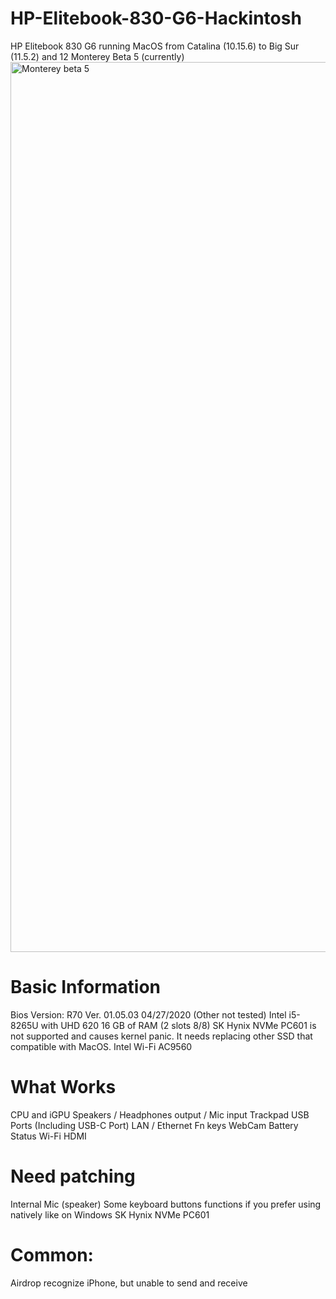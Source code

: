 # HP-Elitebook-830-G6-Hackintosh
HP Elitebook 830 G6 running MacOS from Catalina (10.15.6) to Big Sur (11.5.2) and 12 Monterey Beta 5 (currently)
<img width="1424" alt="Monterey beta 5" src="https://user-images.githubusercontent.com/38579777/131598237-bde90b6c-eb77-4414-9b4a-54d9ed732cb6.png">


# Basic Information
Bios Version: R70 Ver. 01.05.03 04/27/2020 (Other not tested)
Intel i5-8265U with UHD 620
16 GB of RAM (2 slots 8/8)
SK Hynix NVMe PC601 is not supported and causes kernel panic. It needs replacing other SSD that compatible with MacOS.
Intel Wi-Fi AC9560

# What Works
CPU and iGPU
Speakers / Headphones output / Mic input
Trackpad
USB Ports (Including USB-C Port)
LAN / Ethernet
Fn keys
WebCam
Battery Status
Wi-Fi
HDMI

# Need patching
Internal Mic (speaker)
Some keyboard buttons functions if you prefer using natively like on Windows
SK Hynix NVMe PC601

# Common:
Airdrop recognize iPhone, but unable to send and receive
